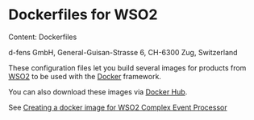 Dockerfiles for WSO2
====================

Content: Dockerfiles

d-fens GmbH, General-Guisan-Strasse 6, CH-6300 Zug, Switzerland

These configuration files let you build several images for products from [WSO2](http://wso2.com) to be used with the [Docker](http://www.docker.com) framework.

You can also download these images via [Docker Hub](https://registry.hub.docker.com/u/dfch/).

See [Creating a docker image for WSO2 Complex Event Processor](http://d-fens.ch/2014/12/23/creating-a-docker-image-for-wso2-complex-event-processor/)

